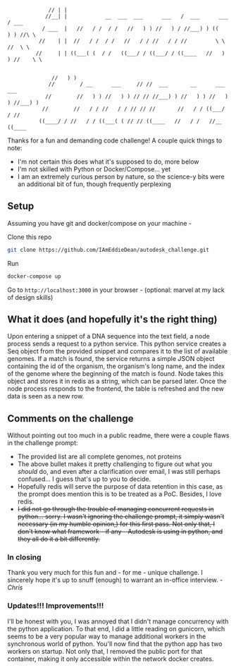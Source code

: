 

                 // | |                                                               
                //__| |            __  ___  ___      ___   /  ___      ___     / ___  
               / ___  |   //   / /  / /   //   ) ) //   ) / //___) ) ((   ) ) //\ \   
              //    | |  //   / /  / /   //   / / //   / / //         \ \    //  \ \  
             //     | | ((___( (  / /   ((___/ / ((___/ / ((____   //   ) ) //    \ \


                  //   ) )                                                            
                 //        / __      ___     // //  ___       __      ___      ___    
                //        //   ) ) //   ) ) // // //___) ) //   ) ) //   ) ) //___) )
               //        //   / / //   / / // // //       //   / / ((___/ / //        
              ((____/ / //   / / ((___( ( // // ((____   //   / /   //__   ((____     




Thanks for a fun and demanding code challenge!
A couple quick things to note:
* I'm not certain this does what it's supposed to do, more below
* I'm not skilled with Python or Docker/Compose... yet
* I am an extremely curious person by nature, so the science-y bits were an additional bit of fun, though frequently perplexing

## Setup
Assuming you have git and docker/compose on your machine -

Clone this repo
```sh
git clone https://github.com/IAmEddieDean/autodesk_challenge.git
```
Run
```sh
docker-compose up
```
Go to `http://localhost:3000` in your browser - (optional: marvel at my lack of design skills)

## What it does (and hopefully it's the right thing)
Upon entering a snippet of a DNA sequence into the text field, a node process sends a request to a python service.
This python service creates a Seq object from the provided snippet and compares it to the list of available genomes.
If a match is found, the service returns a simple JSON object containing the id of the organism, the organism's
long name, and the index of the genome where the beginning of the match is found. Node takes this object and stores
it in redis as a string, which can be parsed later. Once the node process responds to the frontend, the table is
refreshed and the new data is seen as a new row.

## Comments on the challenge
Without pointing out too much in a public readme, there were a couple flaws in the challenge prompt:
* The provided list are all complete genomes, not proteins
* The above bullet makes it pretty challenging to figure out what you *should* do, and even after a clarification over email, I was still perhaps confused... I guess that's up to you to decide.
* Hopefully redis will serve the purpose of data retention in this case, as the prompt does mention this is to be treated as a PoC. Besides, I love redis.
* ~~I did not go through the trouble of managing concurrent requests in python... sorry. I wasn't ignoring the challenge prompt, it simply wasn't necessary (in my humble opinion,) for this first pass. Not only that, I don't know what framework - if any - Autodesk is using in python, and they all do it a bit differently.~~

### In closing
Thank you very much for this fun and - for me - unique challenge. I sincerely hope it's up to snuff (enough) to warrant an in-office interview.
*- Chris*

### Updates!!! Improvements!!!
I'll be honest with you, I was annoyed that I didn't manage concurrency with the python application. To that end, I did a little reading on gunicorn, which seems to be a very popular way to manage additional workers in the synchronous world of python. You'll now find that the python app has two workers on startup. Not only that, I removed the public port for that container, making it only accessible within the network docker creates.
